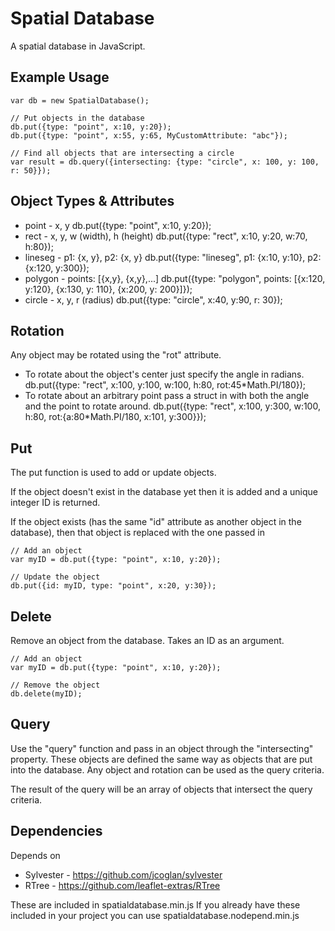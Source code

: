 Spatial Database
===============

A spatial database in JavaScript.

## Example Usage

	var db = new SpatialDatabase();

	// Put objects in the database
	db.put({type: "point", x:10, y:20});
	db.put({type: "point", x:55, y:65, MyCustomAttribute: "abc"});

	// Find all objects that are intersecting a circle
	var result = db.query({intersecting: {type: "circle", x: 100, y: 100, r: 50}});


## Object Types &amp; Attributes

* point - x, y
	db.put({type: "point", x:10, y:20});
* rect  - x, y, w (width), h (height)
	db.put({type: "rect", x:10, y:20, w:70, h:80});
* lineseg - p1: {x, y}, p2: {x, y}
	db.put({type: "lineseg", p1: {x:10, y:10}, p2: {x:120, y:300});
* polygon - points: [{x,y}, {x,y},...]
	db.put({type: "polygon", points: [{x:120, y:120}, {x:130, y: 110}, {x:200, y: 200}]});
* circle - x, y, r (radius)
	db.put({type: "circle", x:40, y:90, r: 30});

## Rotation

Any object may be rotated using the "rot" attribute.

* To rotate about the object's center just specify the angle in radians.
	db.put({type: "rect", x:100, y:100, w:100, h:80, rot:45*Math.PI/180});
* To rotate about an arbitrary point pass a struct in with both the angle and the point to rotate around.
	db.put({type: "rect", x:100, y:300, w:100, h:80, rot:{a:80*Math.PI/180, x:101, y:300}});

## Put

The put function is used to add or update objects.

If the object doesn't exist in the database yet then it is added and a unique integer ID is returned.

If the object exists (has the same "id" attribute as another object in the database), then that object is replaced with the one passed in

	// Add an object
	var myID = db.put({type: "point", x:10, y:20});

	// Update the object
	db.put({id: myID, type: "point", x:20, y:30});

## Delete

Remove an object from the database. Takes an ID as an argument.

	// Add an object
	var myID = db.put({type: "point", x:10, y:20});

	// Remove the object
	db.delete(myID);

## Query

Use the "query" function and pass in an object through the "intersecting" property. These objects are defined the same way as objects that are put into the database. Any object and rotation can be used as the query criteria.

The result of the query will be an array of objects that intersect the query criteria.

## Dependencies

Depends on 
* Sylvester - https://github.com/jcoglan/sylvester
* RTree - https://github.com/leaflet-extras/RTree

These are included in spatialdatabase.min.js
If you already have these included in your project you can use spatialdatabase.nodepend.min.js